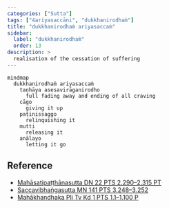 ```yaml
---
categories: ["Sutta"]
tags: ["4ariyasaccāni", "dukkhanirodhaṁ"]
title: "dukkhanirodhaṁ ariyasaccaṁ"
sidebar:
  label: "dukkhanirodhaṁ"
  order: 13
description: >
  realisation of the cessation of suffering
---
```


```mermaid
mindmap
  dukkhanirodhaṁ ariyasaccaṁ
    taṇhāya asesavirāganirodho
      full fading away and ending of all craving
    cāgo
      giving it up
    paṭinissaggo
      relinquishing it
    mutti
      releasing it
    anālayo
      letting it go
```

## Reference

- [Mahāsatipaṭṭhānasutta DN 22 PTS 2.290–2.315 PT](https://suttacentral.net/dn22)
- [Saccavibhaṅgasutta MN 141 PTS 3.248–3.252](https://suttacentral.net/mn141)
- [Mahākhandhaka Pli Tv Kd 1 PTS 1.1–1.100 P](https://suttacentral.net/pli-tv-kd1)